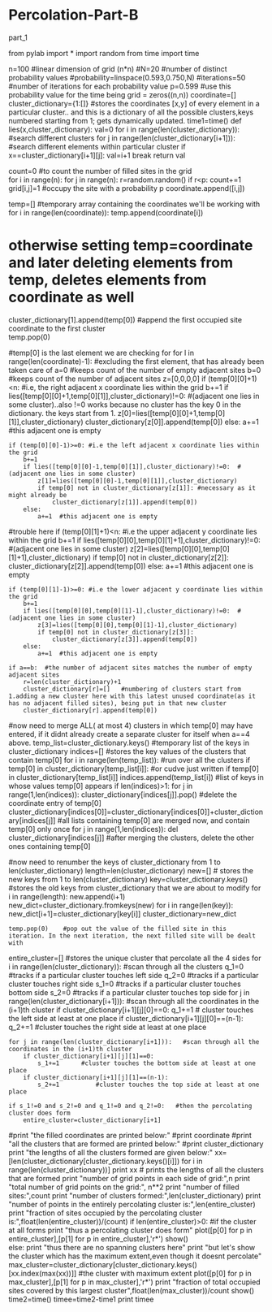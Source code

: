 # Percolation-Part-B
part_1

from pylab import *
import random
from time import time

n=100   #linear dimension of grid (n*n)
#N=20  #number of distinct probability values
#probability=linspace(0.593,0.750,N)
#iterations=50   #number of iterations for each probability value
p=0.599 #use this probability value for the time being
grid = zeros((n,n))
coordinate=[]
cluster_dictionary={1:[]}  #stores the coordinates [x,y] of every element in a particular cluster.. and this is a dictionary of all the possible clusters,keys numbered starting from 1; gets dynamically updated.
time1=time()
def lies(x,cluster_dictionary):
        val=0
	for i in range(len(cluster_dictionary)):     #search different clusters
		for j in range(len(cluster_dictionary[i+1])):   #search different elements within particular cluster
			if x==cluster_dictionary[i+1][j]:
                                val=i+1
                                break
        return val       

count=0	#to count the number of filled sites in the grid		
for i in range(n):
	for j in range(n):
		r=random.random()
		if r<p:
                        count+=1
			grid[i,j]=1 #occupy the site with a probability p
			coordinate.append([i,j])

temp=[]   #temporary array containing the coordinates we'll be working with
for i in range(len(coordinate)):
	temp.append(coordinate[i])
# otherwise setting temp=coordinate and later deleting elements from temp, deletes elements from coordinate as well
	
cluster_dictionary[1].append(temp[0]) #append the first occupied site coordinate to the first cluster	
temp.pop(0)

#temp[0] is the last element we are checking for
for l in range(len(coordinate)-1): #excluding the first element, that has already been taken care of
	a=0 #keeps count of the number of empty adjacent sites
	b=0 #keeps count of the number of adjacent sites
	z=[0,0,0,0]
	if (temp[0][0]+1)<n: #i.e, the right adjacent x coordinate lies within the grid 
		b+=1
		if lies([temp[0][0]+1,temp[0][1]],cluster_dictionary)!=0:  #(adjacent one lies in some cluster)..also !=0 works because no cluster has the key 0 in the dictionary. the keys start from 1.
			z[0]=lies([temp[0][0]+1,temp[0][1]],cluster_dictionary)
			cluster_dictionary[z[0]].append(temp[0])
		else:
			a+=1  #this adjacent one is empty
	
	if (temp[0][0]-1)>=0: #i.e the left adjacent x coordinate lies within the grid
		b+=1
		if lies([temp[0][0]-1,temp[0][1]],cluster_dictionary)!=0:  #(adjacent one lies in some cluster)
			z[1]=lies([temp[0][0]-1,temp[0][1]],cluster_dictionary)
			if temp[0] not in cluster_dictionary[z[1]]: #necessary as it might already be 
				cluster_dictionary[z[1]].append(temp[0])
		else:
			a+=1  #this adjacent one is empty
#trouble here
	if (temp[0][1]+1)<n: #i.e the upper adjacent y coordinate lies within the grid 
		b+=1
		if lies([temp[0][0],temp[0][1]+1],cluster_dictionary)!=0:  #(adjacent one lies in some cluster)
			z[2]=lies([temp[0][0],temp[0][1]+1],cluster_dictionary)
			if temp[0] not in cluster_dictionary[z[2]]:
				cluster_dictionary[z[2]].append(temp[0])
		else:
			a+=1  #this adjacent one is empty

	if (temp[0][1]-1)>=0: #i.e the lower adjacent y coordinate lies within the grid
		b+=1
		if lies([temp[0][0],temp[0][1]-1],cluster_dictionary)!=0:  #(adjacent one lies in some cluster)
			z[3]=lies([temp[0][0],temp[0][1]-1],cluster_dictionary)
			if temp[0] not in cluster_dictionary[z[3]]:
				cluster_dictionary[z[3]].append(temp[0])
		else:
			a+=1  #this adjacent one is empty

	if a==b:  #the number of adjacent sites matches the number of empty adjacent sites
		r=len(cluster_dictionary)+1  
		cluster_dictionary[r]=[]   #numbering of clusters start from 1.adding a new cluster here with this latest unused coordinate(as it has no adjacent filled sites), being put in that new cluster
		cluster_dictionary[r].append(temp[0])

#now need to merge ALL( at most 4) clusters in which temp[0] may have entered, if it didnt already create a separate cluster for itself when a==4 above.
	temp_list=cluster_dictionary.keys()   #temporary list of the keys in cluster_dictionary
	indices=[]      #stores the key values of the clusters that contain temp[0]
	for i in range(len(temp_list)):    #run over all the clusters
		if temp[0] in cluster_dictionary[temp_list[i]]: #or cudve just written if temp[0] in cluster_dictionary[temp_list[i]]
			indices.append(temp_list[i])   #list of keys in whose values temp[0] appears
	if len(indices)>1:
		for j in range(1,len(indices)):
			cluster_dictionary[indices[j]].pop()  #delete the coordinate entry of temp[0]	
			cluster_dictionary[indices[0]]=cluster_dictionary[indices[0]]+cluster_dictionary[indices[j]]	#all lists containing temp[0] are merged now, and contain temp[0] only once
		for j in range(1,len(indices)):	
			del cluster_dictionary[indices[j]]   #after merging the clusters, delete the other ones containing temp[0]

#now need to renumber the keys of cluster_dictionary from 1 to len(cluster_dictionary)
	length=len(cluster_dictionary)
	new=[] # stores the new keys from 1 to len(cluster_dictionary)
	key=cluster_dictionary.keys()   #stores the old keys from cluster_dictionary that we are about to modify
	for i in range(length):
		new.append(i+1)
	new_dict=cluster_dictionary.fromkeys(new)
	for i in range(len(key)):
		new_dict[i+1]=cluster_dictionary[key[i]]
	cluster_dictionary=new_dict

	temp.pop(0)    #pop out the value of the filled site in this iteration. In the next iteration, the next filled site will be dealt with

entire_cluster=[]  #stores the unique cluster that percolate all the 4 sides
for i in range(len(cluster_dictionary)):  #scan through all the clusters
	q_1=0   #tracks if a particular cluster touches left side
	q_2=0   #tracks if a particular cluster touches right side
	s_1=0   #tracks if a particular cluster touches bottom side
	s_2=0   #tracks if a particular cluster touches top side
	for j in range(len(cluster_dictionary[i+1])):   #scan through all the coordinates in the (i+1)th cluster
		if cluster_dictionary[i+1][j][0]==0:
			q_1+=1		# cluster touches the left side at least at one place
		if cluster_dictionary[i+1][j][0]==(n-1):
			q_2+=1          #cluster touches the right side at least at one place

	for j in range(len(cluster_dictionary[i+1])):   #scan through all the coordinates in the (i+1)th cluster
		if cluster_dictionary[i+1][j][1]==0:
			s_1+=1		#cluster touches the bottom side at least at one place
		if cluster_dictionary[i+1][j][1]==(n-1):
			s_2+=1	        #cluster touches the top side at least at one place

	if s_1!=0 and s_2!=0 and q_1!=0 and q_2!=0:   #then the percolating cluster does form
		entire_cluster=cluster_dictionary[i+1]

#print "the filled coordinates are printed below:"
#print coordinate
#print "all the clusters that are formed are printed below:"
#print cluster_dictionary
print "the lengths of all the clusters formed are given below:"
xx=[len(cluster_dictionary[cluster_dictionary.keys()[i]]) for i in range(len(cluster_dictionary))]
print xx # prints the lengths of all the clusters that are formed
print "number of grid points in each side of grid:",n
print "total number of grid points on the grid:", n**2
print "number of filled sites:",count
print "number of clusters formed:",len(cluster_dictionary)
print "number of points in the entirely percolating cluster is:",len(entire_cluster)
print "fraction of sites occupied by the percolating cluster is:",float(len(entire_cluster))/(count)
if len(entire_cluster)>0:	#if the cluster at all forms
	print "thus a percolating cluster does form"
	plot([p[0] for p in entire_cluster],[p[1] for p in entire_cluster],'r*')
	show()	
else:
	print "thus there are no spanning clusters here"
	print "but let's show the cluster which has the maximum extent,even though it doesnt percolate"	
	max_cluster=cluster_dictionary[cluster_dictionary.keys()[xx.index(max(xx))]] #the cluster with maximum extent
	plot([p[0] for p in max_cluster],[p[1] for p in max_cluster],'r*')
	print "fraction of total occupied sites covered by this largest cluster",float(len(max_cluster))/count
	show()		
time2=time()
timee=time2-time1
print timee

	


